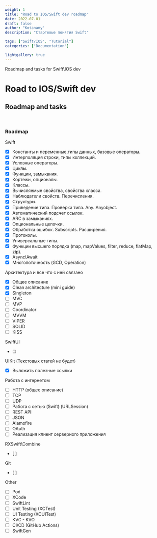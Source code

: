 ```yaml
---
weight: 1
title: "Road to IOS/Swift dev roadmap"
date: 2022-07-01
draft: false
author: "Kotanamy"
description: "Стартовые понятия Swift"

tags: ["Swift/IOS", "Tutorial"]
categories: ["Documentation"]

lightgallery: true
---
```


Roadmap and tasks for Swift\IOS dev

<!--more-->

# Road to IOS/Swift dev
## **Roadmap and tasks**

<br>

### Roadmap

Swift

- [x] Константы и переменные,типы данных, базовые операторы.
- [x] Интерполяция строки, типы коллекций.
- [x] Условные операторы.
- [x] Циклы.
- [x] Функции, замыкания.
- [x] Кортежи, опционалы.
- [x] Классы.
- [x] Вычисляемые свойства, cвойства класса.
- [x] Наблюдатели свойств. Перечисления.
- [x] Структуры.
- [x] Приведение типа. Проверка типа. Any. Anyobject.
- [x] Автоматический подсчет ссылок.
- [x] ARC в замыканиях.
- [x] Опциональные цепочки.
- [x] Обработка ошибок. Subscripts. Расширения.
- [x] Протоколы.
- [x] Универсальные типы.
- [x] Функции высшего порядка (map, mapValues, filter, reduce, flatMap, zip).
- [x] Async\Await
- [x] Многопоточность (GCD, Operation)

Архитектура и все что с ней связано

- [x] Общее описание
- [x] Clean architecture (mini guide)
- [x] Singleton
- [ ] MVC
- [ ] MVP
- [ ] Coordinator
- [ ] MVVM
- [ ] VIPER
- [ ] SOLID
- [ ] KISS

SwiftUI

- [ ]

UIKit (Текстовых статей не будет)
- [x] Выложить полезные ссылки

Работа с интернетом

- [ ] HTTP (общее описание)
- [ ] TCP
- [ ] UDP
- [ ] Работа с сетью (Swift) (URLSession)
- [ ] REST API
- [ ] JSON
- [ ] Alamofire
- [ ] OAuth
- [ ] Реализация клиент серверного приложения

RXSwift\Combine
- [ ]

Git
- [ ]

Other

- [ ] Pod
- [ ] XCode
- [ ] SwiftLint
- [ ] Unit Testing (XCTest)
- [ ] UI Testing (XCUITest)
- [ ] KVC - KVO
- [ ] CI\CD (GitHub Actions)
- [ ] SwiftGen